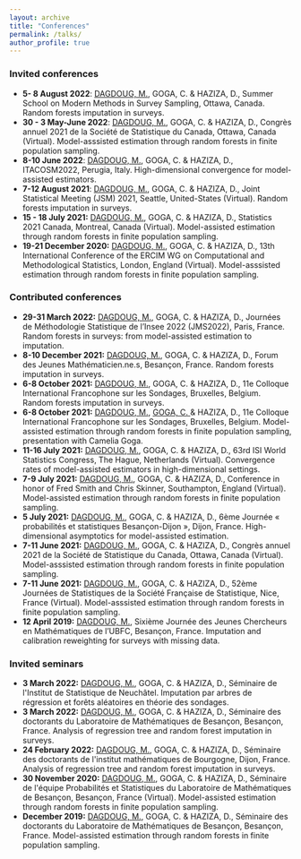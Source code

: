 ```yaml
---
layout: archive
title: "Conferences"
permalink: /talks/
author_profile: true
---
```


### Invited conferences
- **5- 8 August 2022**: <ins> DAGDOUG, M.</ins>, GOGA, C. & HAZIZA, D., Summer School on Modern Methods in Survey Sampling, Ottawa, Canada. Random forests imputation in surveys.
- **30 - 3 May-June 2022**: <ins> DAGDOUG, M.</ins>, GOGA, C. & HAZIZA, D., Congrès annuel 2021 de la Société de Statistique du Canada, Ottawa, Canada (Virtual). Model-asssisted estimation through random forests in finite population sampling. 
- **8-10 June 2022**: <ins> DAGDOUG, M.</ins>, GOGA, C. & HAZIZA, D., ITACOSM2022, Perugia, Italy. High-dimensional convergence for model-assisted estimators. 
- **7-12 August 2021**: <ins> DAGDOUG, M.</ins>, GOGA, C. & HAZIZA, D., Joint Statistical Meeting (JSM) 2021, Seattle, United-States (Virtual). Random forests imputation in surveys. 
- **15 - 18 July 2021:** <ins> DAGDOUG, M.</ins>, GOGA, C. & HAZIZA, D., Statistics 2021 Canada, Montreal, Canada (Virtual). Model-assisted estimation through random forests in finite population sampling. 
- **19-21 December 2020:** <ins> DAGDOUG, M.</ins>, GOGA, C. & HAZIZA, D., 13th International Conference of the ERCIM WG on Computational and Methodological Statistics, London, England (Virtual). Model-asssisted estimation through random forests in finite population sampling. 


### Contributed conferences 

- **29-31 March 2022:** <ins> DAGDOUG, M.</ins>, GOGA, C. & HAZIZA, D., Journées de Méthodologie Statistique de l’Insee 2022 (JMS2022), Paris, France. Random forests in surveys: from model-assisted estimation to imputation.
- **8-10 December 2021:** <ins> DAGDOUG, M.</ins>, GOGA, C. & HAZIZA, D., Forum des Jeunes Mathématicien.ne.s, Besançon, France. Random forests imputation in surveys. 
- **6-8 October 2021:** <ins> DAGDOUG, M.</ins>, GOGA, C. & HAZIZA, D., 11e Colloque International Francophone sur les Sondages, Bruxelles, Belgium. Random forests imputation in surveys. 
- **6-8 October 2021:** <ins> DAGDOUG, M.</ins>, <ins> GOGA, C. </ins>& HAZIZA, D., 11e Colloque International Francophone sur les Sondages, Bruxelles, Belgium. Model-assisted estimation through random forests in finite population sampling, presentation with Camelia Goga. 
- **11-16 July 2021:** <ins> DAGDOUG, M.</ins>, GOGA, C. & HAZIZA, D., 63rd ISI World Statistics Congress, The Hague, Netherlands (Virtual). Convergence rates of model-assisted estimators in high-dimensional settings. 
- **7-9 July 2021:** <ins> DAGDOUG, M.</ins>, GOGA, C. & HAZIZA, D., Conference in honor of Fred Smith and Chris Skinner, Southampton, England (Virtual). Model-assisted estimation through random forests in finite population sampling. 
- **5 July 2021:** <ins> DAGDOUG, M.</ins>, GOGA, C. & HAZIZA, D., 6ème Journée « probabilités et statistiques Besançon-Dijon », Dijon, France. High-dimensional asymptotics for model-assisted estimation. 
- **7-11 June 2021:** <ins> DAGDOUG, M.</ins>, GOGA, C. & HAZIZA, D., Congrès annuel 2021 de la Société de Statistique du Canada, Ottawa, Canada (Virtual). Model-asssisted estimation through random forests in finite population sampling. 
- **7-11 June 2021:** <ins> DAGDOUG, M.</ins>, GOGA, C. & HAZIZA, D., 52ème Journées de Statistiques de la Société Française de Statistique, Nice, France (Virtual). Model-asssisted estimation through random forests in finite population sampling. 
- **12 April 2019:** <ins> DAGDOUG, M.</ins>, Sixième Journée des Jeunes Chercheurs en Mathématiques de l’UBFC, Besançon, France. Imputation and calibration reweighting for surveys with missing data.

### Invited seminars
- **3 March 2022:** <ins> DAGDOUG, M.</ins>, GOGA, C. & HAZIZA, D., Séminaire de l'Institut de Statistique de Neuchâtel. Imputation par arbres de régression et forêts aléatoires en théorie des sondages.
- **3 March 2022:** <ins> DAGDOUG, M.</ins>, GOGA, C. & HAZIZA, D., Séminaire des doctorants du Laboratoire de Mathématiques de Besançon, Besançon, France. Analysis of regression tree and random forest imputation in surveys.
- **24 February 2022:** <ins> DAGDOUG, M.</ins>, GOGA, C. & HAZIZA, D., Séminaire des doctorants de l'institut mathématiques de Bourgogne, Dijon, France. Analysis of regression tree and random forest imputation in surveys.
- **30 November 2020:** <ins> DAGDOUG, M.</ins>, GOGA, C. & HAZIZA, D., Séminaire de l'équipe Probabilités et Statistiques du Laboratoire de Mathématiques de Besançon, Besançon, France (Virtual). Model-assisted estimation through random forests in finite population sampling.
- **December 2019:** <ins> DAGDOUG, M.</ins>, GOGA, C. & HAZIZA, D., Séminaire des doctorants du Laboratoire de Mathématiques de Besançon, Besançon, France. Model-assisted estimation through random forests in finite population sampling.
